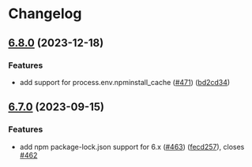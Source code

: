 # Changelog

## [6.8.0](https://github.com/cnpm/npminstall/compare/v6.7.1...v6.8.0) (2023-12-18)


### Features

* add support for process.env.npminstall_cache ([#471](https://github.com/cnpm/npminstall/issues/471)) ([bd2cd34](https://github.com/cnpm/npminstall/commit/bd2cd348723b2fa91e406f9e8cad2fb14e186834))

## [6.7.0](https://github.com/cnpm/npminstall/compare/v6.6.2...v6.7.0) (2023-09-15)


### Features

* add npm package-lock.json support for 6.x ([#463](https://github.com/cnpm/npminstall/issues/463)) ([fecd257](https://github.com/cnpm/npminstall/commit/fecd257a5baa07c2984c9f72087cd3569f495716)), closes [#462](https://github.com/cnpm/npminstall/issues/462)
